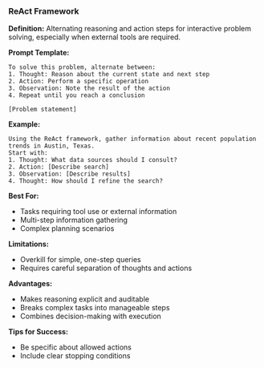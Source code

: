 ### ReAct Framework

**Definition:** Alternating reasoning and action steps for interactive problem solving, especially when external tools are required.

**Prompt Template:**
```
To solve this problem, alternate between:
1. Thought: Reason about the current state and next step
2. Action: Perform a specific operation
3. Observation: Note the result of the action
4. Repeat until you reach a conclusion

[Problem statement]
```

**Example:**
```
Using the ReAct framework, gather information about recent population trends in Austin, Texas.
Start with:
1. Thought: What data sources should I consult?
2. Action: [Describe search]
3. Observation: [Describe results]
4. Thought: How should I refine the search?
```

**Best For:**
- Tasks requiring tool use or external information
- Multi-step information gathering
- Complex planning scenarios

**Limitations:**
- Overkill for simple, one-step queries
- Requires careful separation of thoughts and actions

**Advantages:**
- Makes reasoning explicit and auditable
- Breaks complex tasks into manageable steps
- Combines decision-making with execution

**Tips for Success:**
- Be specific about allowed actions
- Include clear stopping conditions
